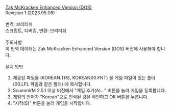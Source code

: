 [Zak McKracken Enhanced Version (DOS)](https://archive.org/details/ZAK_DOS)</br>
Revision 1 (2023.05.08)</br>
</br>
​번역: 브리티쉬</br>
스크립트, 디버깅, 변환: 브리티쉬</br>
</br>
주의사항</br>
이 번역 데이터는 Zak McKracken Enhanced Version (DOS) 버전에 사용해야 합니다.</br>
</br>
설치 방법</br>
1. 제공된 파일들 (KOREAN.TRS, KOREAN00.FNT) 을 게임 파일이 있는 폴더 (00.LFL 파일과 같은 폴더) 에 복사합니다.</br>
3. ScummVM 2.5.1 이상 버전에서 "게임 추가(A)..." 버튼을 눌러 게임을 등록합니다.</br>
4. 게임의 언어가 "Korean"으로 인식된 것을 확인하고 OK 버튼을 누릅니다.</br>
5. "시작(S)" 버튼을 눌러 게임을 시작합니다.</br>
